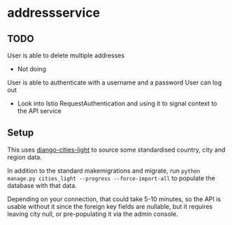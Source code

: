 # addressservice

## TODO

User is able to delete multiple addresses
- Not doing

User is able to authenticate with a username and a password
User can log out
- Look into Istio RequestAuthentication and using it to signal context to the
  API service

## Setup

This uses
[django-cities-light](https://github.com/yourlabs/django-cities-light) to
source some standardised country, city and region data.

In addition to the standard makemigrations and migrate, run `python manage.py
cities_light --progress --force-import-all` to populate the database with that
data.

Depending on your connection, that could take 5-10 minutes, so the API is
usable without it since the foreign key fields are nullable, but it requires
leaving city null, or pre-populating it via the admin console.
